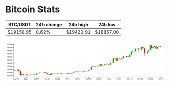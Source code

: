 # Bitcoin Stats

BTC/USDT|24h change|24h high|24h low|
|---|---|---|---|
|$19158.95|0.62%|$19420.91|$18857.00|

<img src="./chart.svg">
